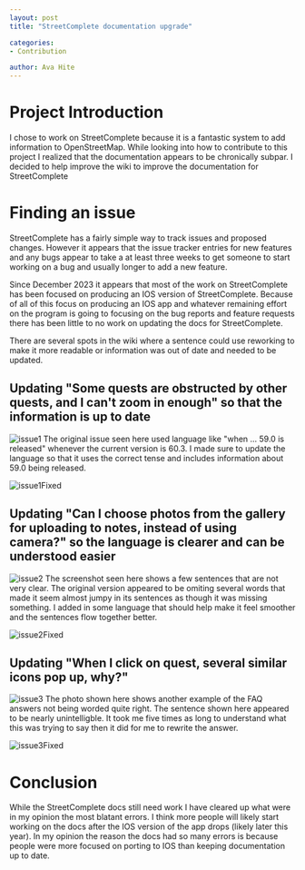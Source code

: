 ```yaml
---
layout: post
title: "StreetComplete documentation upgrade"

categories:
- Contribution

author: Ava Hite
---
```


# Project Introduction

I chose to work on StreetComplete because it is a fantastic system to add information to OpenStreetMap. While looking into how to contribute to this project I realized that the documentation appears to be chronically subpar. I decided to help improve the wiki to improve the documentation for StreetComplete

# Finding an issue

StreetComplete has a fairly simple way to track issues and proposed changes. However it appears that the issue tracker entries for new features and any bugs appear to take a at least three weeks to get someone to start working on a bug and usually longer to add a new feature. 

Since December 2023 it appears that most of the work on StreetComplete has been focused on producing an IOS version of StreetComplete. Because of all of this focus on producing an IOS app and whatever remaining effort on the program is going to focusing on the bug reports and feature requests there has been little to no work on updating the docs for StreetComplete.

There are several spots in the wiki where a sentence could use reworking to make it more readable or information was out of date and needed to be updated.

## Updating "Some quests are obstructed by other quests, and I can't zoom in enough" so that the information is up to date
![issue1](https://github.com/ah1034/hfoss2025-blogs/blob/newBranch/assets/images/ah1034/Screenshot-2025-04-06-134647.png)
The original issue seen here used language like "when ... 59.0 is released" whenever the current version is 60.3. I made sure to update the language so that it uses the correct tense and includes information about 59.0 being released.

![issue1Fixed](https://github.com/ah1034/hfoss2025-blogs/blob/newBranch/assets/images/ah1034/Screenshot-2025-04-06-153024.png)

## Updating "Can I choose photos from the gallery for uploading to notes, instead of using camera?" so the language is clearer and can be understood easier
![issue2](https://github.com/ah1034/hfoss2025-blogs/blob/newBranch/assets/images/ah1034/Screenshot-2025-04-06-144006.png)
The screenshot seen here shows a few sentences that are not very clear. The original version appeared to be omiting several words that made it seem almost jumpy in its sentences as though it was missing something. I added in some language that should help make it feel smoother and the sentences flow together better.

![issue2Fixed](https://github.com/ah1034/hfoss2025-blogs/blob/newBranch/assets/images/ah1034/Screenshot-2025-04-06-160538.png)

## Updating "When I click on quest, several similar icons pop up, why?" 
![issue3](https://github.com/ah1034/hfoss2025-blogs/blob/newBranch/assets/images/ah1034/Screenshot-2025-04-06-161933.png)
The photo shown here shows another example of the FAQ answers not being worded quite right. The sentence shown here appeared to be nearly unintelligble. It took me five times as long to understand what this was trying to say then it did for me to rewrite the answer.

![issue3Fixed](https://github.com/ah1034/hfoss2025-blogs/blob/newBranch/assets/images/ah1034/Screenshot-2025-04-06-163349.png)

# Conclusion
While the StreetComplete docs still need work I have cleared up what were in my opinion the most blatant errors. I think more people will likely start working on the docs after the IOS version of the app drops (likely later this year). In my opinion the reason the docs had so many errors is because people were more focused on porting to IOS than keeping documentation up to date. 
